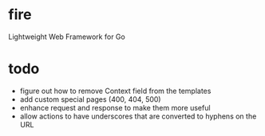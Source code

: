 # fire
Lightweight Web Framework for Go

# todo
* figure out how to remove Context field from the templates
* add custom special pages (400, 404, 500)
* enhance request and response to make them more useful
* allow actions to have underscores that are converted to hyphens on the URL
